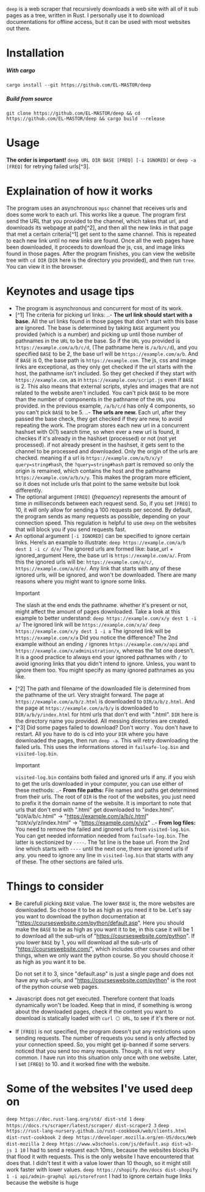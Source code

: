 `deep` is a web scraper that recursively downloads a web site with all of it sub pages as a tree, written in Rust.
I personally use it to download documentations for offline access, but it can be used with most websites out there.

# Installation
##### With cargo
`cargo install --git https://github.com/EL-MASTOR/deep`
##### Build from source
`git clone https://github.com/EL-MASTOR/deep && cd https://github.com/EL-MASTOR/deep && cargo build --release`

# Usage
**The order is important!**
`deep URL DIR BASE [FREQ] [-i IGNORED]`
or `deep -a [FREQ]` for retrying failed urls[^3].

# Explaination of how it works
The program uses an asynchronous `mpsc` channel that receives urls and does some work to each url. This works like a queue.
The program first send the URL that you provided to the channel, which takes that url, and downloads its webpage at path[^2], and then all the new links in that page that met a certain criteria[^1] get sent to the same channel.
This is repeated to each new link until no new links are found.
Once all the web pages have been downloaded, it proceeds to download the js, css, and image links found in those pages.
After the program finishes, you can view the website tree with `cd DIR` (`DIR` here is the directory you provided), and then run `tree`.
You can view it in the browser.

# Keynotes and usage tips
- The program is asynchronous and concurrent for most of its work.
- [^1] The criteria for picking url links:
  ..- **The url link should start with a base.** All the url links found in those pages that don't start with this base are ignored.
  The base is determined by taking `BASE` argument you provided (which is a number) and picking up until those number of pathnames in the `URL` to be the base.
  So if the `URL` you provided is `https://example.com/a/b/c/d`, (The pathname here is `/a/b/c/d`), and you specified `BASE` to be 2, the base url will be `https://example.com/a/b`. And if `BASE` is 0, the base path is `https://example.com`.
  The js, css and image links are exceptional, as they only get checked if the url starts with the host, the pathname isn't included. So they get checked if they start with `https://example.com`, as in `https://example.com/script.js` even if `BASE` is 2.
  This also means that external scripts, styles and images that are not related to the website aren't included.
  You can't pick `BASE` to be more than the number of components in the pathname of the `URL` you provided. in the previous example, `/a/b/c/d` has only 4 components, so you can't pick `BASE` to be 5.
  ..- **The urls are new.** Each url, after they passed the base check, they get checked if they are new, to avoid repeating the work.
  The program stores each new url in a concurrent hashset with O(1) search time, so when ever a new url is found, it checkes if it's already in the hashset (processed) or not (not yet processed). if not already present in the hashset, it gets sent to the channel to be processed and downloaded.
  Only the origin of the urls are checked. meaning if a url is `https://example.com/a/b/x/y?query=string#hash`, the `?query=string#hash` part is removed so only the origin is remained, which contains the host and the pathname `https://example.com/a/b/x/y`. This makes the program more efficient, so it does not include urls that point to the same website but look differently.
- The optional argument `[FREQ]` (_frequency_) represents the amount of time in milliseconds between each request send.
  So, if you set `[FREQ]` to 10, it will only allow for sending a 100 requests per second.
  By default, the program sends as many requests as possible, depending on your connection speed.
  <!-- TODO: "if you send" of "if you sent"-->
  This regulation is helpful to use `deep` on the websites that will block you if you send requests fast.
- An optional argument `[-i IGNORED]` can be specified to ignore certain links.
  Here!s an example to illustrate:
  `deep https://example.com/a/b dest 1 -i c/ d/e/`
  The ignored urls are formed like: base_url + ignored_argument
  Here, the base url is `https://example.com/a/`.
  From this the ignored urls will be: `https://example.com/a/c/`, `https://example.com/a/d/e/`.
  Any link that starts with any of these ignored urls, will be ignored, and won't be downloaded.
  There are many reasons where you might want to ignore some links.
  > [!IMPORTANT]
  > The slash at the end ends the pathname. whether it's present or not, might affect the amount of pages downloaded. Take a look at this example to better understand:
  > `deep https://example.com/x/y dest 1 -i a/`
  > The ignored link will be `https://example.com/x/a/`
  > `deep https://example.com/x/y dest 1 -i a`
  > The ignored link will be `https://example.com/x/a`
  > Did you notice the difference? The 2nd example without an ending `/` ignores `https://example.com/x/api` and `https://example.com/x/administration/x`, whereas the 1st one doesn't.
  > It is a good practice to always end your ignored pathnames with `/` to avoid ignoring links that you didn't intend to ignore. Unless, you want to ignore them too.
  You might specify as many ignored pathnames as you like.
- [^2] The path and filename of the downloaded file is determined from the pathname of the url. Very straight forward. The page at `https://example.com/a/b/z.html` is downloaded to `DIR/a/b/z.html`. And the page at `https://example.com/a/b/y` is downloaded to `DIR/a/b/y/index.html` for html urls that don't end with ".html". `DIR` here is the directory name you provided. All messing directories are created.
- [^3] Did some pages failed to download? Don't worry <!-- TODO: is `worry not` a right sentence. if so, prefer using it instead --> . You don't have to restart. All you have to do is cd into your `DIR` where you have downloaded the pages, then run `deep -a`. This will retry downloading the failed urls.
  <!-- TODO: information or informations?-->
  This uses the informations stored in `failsafe-log.bin` and `visited-log.bin`.
  > [!IMPORTANT]
  > `visited-log.bin` contains both failed and ignored urls if any.
  > if you wish to get the urls downloaded in your computer, you can use either of these methods:
  > ..- **From file paths:** File names and paths get determined from their urls.
  > The root of `DIR` is the root of the websites, you just need to prefix it the domain name of the website.
  > It is important to note that urls that don't end with ".html" get downloaded to "index.html".
  > "`DIR`/a/b/c.html" -> "https://example.com/a/b/c.html"
  > "`DIR`/x/y/z/index.html" -> "https://example.com/x/y/z"
  > ..- **From log files:** You need to remove the failed and ignored urls from `visited-log.bin`. You can get needed information needed from `failsafe-log.bin`. The latter is sectionized by `----`.
  > The 1st line is the base url. From the 2nd line which starts with `----` until the next one, there are ignored urls if any. you need to ignore any line in `visited-log.bin` that starts with any of these.
  > The other sections are failed urls.

# Things to consider
- Be carefull picking `BASE` value. The lower `BASE` is, the more websites are downloaded. So choose it to be as high as you need it to be.
  Let's say you want to download the python documentation at "https://courseswebsite.com/python/default.asp". 
  Here you should make the `BASE` to be as high as you want it to be, in this case it will be 1 to download all the sub-urls of "https://courseswebsite.com/python".
  If you lower `BASE` by 1, you will download all the sub-urls of "https://courseswebsite.com/", which includes other courses and other things, when we only want the python course.
  So you should choose it as high as you want it to be.

  Do not set it to 3, since "default.asp" is just a single page and does not have any sub-urls, and "https://courseswebsite.com/python" is the root of the python course web pages.

- Javascript does not get executed. Therefore content that loads dynamically won't be loaded.
Keep that in mind, if something is wrong about the downloaded pages, check if the content you want to download is statically loaded with `curl ⚪ URL`, to see if it's there or not.

- If `[FREQ]` is not specified, the program doesn't put any restrictions upon sending requests.
  The number of requests you send is only affected by your connection speed.
  So, you might get ip-banned if some servers noticed that you send too many requests.
  Though, it is not very common. I have run into this situation only once with one website. Later, I set `[FREQ]` to 10. and it worked fine with the website.


# Some of the websites I've used `deep` on

`deep https://doc.rust-lang.org/std/ dist-std 1`
`deep https://docs.rs/scraper/latest/scraper/ dist-scraper2 3`
`deep https://rust-lang-nursery.github.io/rust-cookbook/web/clients.html dist-rust-cookbook 2`
`deep https://developer.mozilla.org/en-US/docs/Web dist-mozilla 2`
`deep https://www.w3schools.com/js/default.asp dist-w3-js 1 10` I had to send a request each 10ms, because the websites blocks IPs that flood it with requests. This is the only website I have encountered that does that. I didn't test it with a value lower than 10 though, so it might still work faster with lower values.
`deep https://shopify.dev/docs dist-shopify 1 -i api/admin-graphql api/storefront` I had to ignore certain huge links because the website is huge
